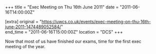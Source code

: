 +++
title = "Exec Meeting on Thu 16th June 2011"
date = "2011-06-16T14:00:00Z"

[extra]
original = "https://uwcs.co.uk/events/exec-meeting-on-thu-16th-june-2011-1474489052584/"    
end_time = "2011-06-16T15:00:00Z"
location = "DCS"
+++

Now that most of us have finished our exams, time for the first exec meeting of the year.

